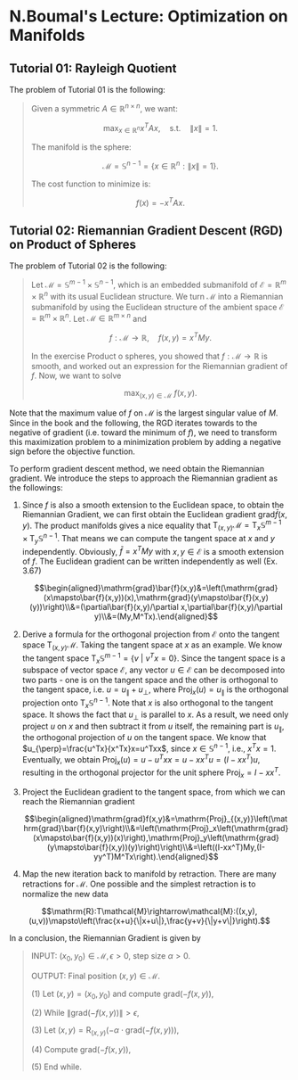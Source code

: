 # N.Boumal's Lecture: Optimization on Manifolds

## Tutorial 01: Rayleigh Quotient

The problem of Tutorial 01 is the following:

> Given a symmetric $A\in\mathbb{R}^{n\times n}$, we want:
> 
> $$\max_{x\in\mathbb{R}^n}x^TAx,\quad \text{s.t.}\quad \|x\|=1.$$
> 
> The manifold is the sphere:
> 
> $$\mathcal{M}=\mathbb{S}^{n-1}=\{x\in\mathbb{R}^n:\|x\|=1\}.$$
> 
> The cost function to minimize is:
> 
> $$f(x)=-x^TAx.$$

## Tutorial 02: Riemannian Gradient Descent (RGD) on Product of Spheres

The problem of Tutorial 02 is the following:

> Let $\mathcal{M}=\mathbb{S}^{m-1}\times\mathbb{S}^{n-1}$, which is an embedded submanifold of $\mathcal{E}=\mathbb{R}^m\times\mathbb{R}^n$ with its usual Euclidean structure. We turn $\mathcal{M}$ into a Riemannian submanifold by using the Euclidean structure of the ambient space $\mathcal{E}=\mathbb{R}^m\times\mathbb{R}^n$. Let $\mathcal{M}\in\mathbb{R}^{m\times n}$ and
>
> $$f:\mathcal{M}\rightarrow\mathbb{R},\quad f(x,y)=x^TMy.$$
> 
> In the exercise Product o spheres, you showed that $f:\mathcal{M}\rightarrow\mathbb{R}$ is smooth, and worked out an expression for the Riemannian gradient of $f$. Now, we want to solve
> 
> $$\max_{(x,y)\in\mathcal{M}}\ f(x,y).$$

Note that the maximum value of $f$ on $\mathcal{M}$ is the largest singular value of $M$. Since in the book and the following, the RGD iterates towards to the negative of gradient (i.e. toward the minimum of $f$), we need to transform this maximization problem to a minimization problem by adding a negative sign before the objective function.

To perform gradient descent method, we need obtain the Riemannian gradient. We introduce the steps to approach the Riemannian gradient as the followings:

1. Since $f$ is also a smooth extension to the Euclidean space, to obtain the Riemannian Gradient, we can first obtain the Euclidean gradient $\mathrm{grad}\bar{f}(x,y)$. The product manifolds gives a nice equality that $\text{T}_{(x,y)}\mathcal{M}=\text{T}_x\mathbb{S}^{m-1}\times\text{T}_y\mathbb{S}^{n-1}$. That means we can compute the tangent space at $x$ and $y$ independently. Obviously, $\bar{f}=x^TMy$ with $x,y\in\mathcal{E}$ is a smooth extension of $f$. The Euclidean gradient can be written independently as well (Ex. 3.67)
   
   $$\begin{aligned}\mathrm{grad}\bar{f}(x,y)&=\left(\mathrm{grad}(x\mapsto\bar{f}(x,y))(x),\mathrm{grad}(y\mapsto\bar{f}(x,y)(y))\right)\\&=(\partial\bar{f}(x,y)/\partial x,\partial\bar{f}(x,y)/\partial y)\\&=(My,M^Tx).\end{aligned}$$

2. Derive a formula for the orthogonal projection from $\mathcal{E}$ onto the tangent space $\text{T}_{(x,y)}\mathcal{M}$. Taking the tangent space at $x$ as an example. We know the tangent space $\mathrm{T}_x\mathbb{S}^{m-1}=\{v\ \vert\ v^Tx=0\}$. Since the tangent space is a subspace of vector space $\mathcal{E}$, any vector $u\in\mathcal{E}$ can be decomposed into two parts - one is on the tangent space and the other is orthogonal to the tangent space, i.e. $u=u_{\|}+u_{\perp}$, where $\mathrm{Proj}_x(u)=u_{\|}$ is the orthogonal projection onto $\mathrm{T}_x\mathbb{S}^{n-1}$. Note that $x$ is also orthogonal to the tangent space. It shows the fact that $u_{\perp}$ is parallel to $x$. As a result, we need only project $u$ on $x$ and then subtract it from $u$ itself, the remaining part is $u_{\|}$, the orthogonal projection of $u$ on the tangent space. We know that $u_{\perp}=\frac{u^Tx}{x^Tx}x=u^Txx$, since $x\in\mathbb{S}^{n-1}$, i.e., $x^Tx=1$. Eventually, we obtain $\mathrm{Proj}_x(u)=u-u^Txx=u-xx^Tu=(I-xx^T)u$, resulting in the orthogonal projector for the unit sphere $\mathrm{Proj}_x=I-xx^T$.

3. Project the Euclidean gradient to the tangent space, from which we can reach the Riemannian gradient
   
   $$\begin{aligned}\mathrm{grad}f(x,y)&=\mathrm{Proj}_{(x,y)}\left(\mathrm{grad}\bar{f}(x,y)\right)\\&=\left(\mathrm{Proj}_x\left(\mathrm{grad}(x\mapsto\bar{f}(x,y))(x)\right),\mathrm{Proj}_y\left(\mathrm{grad}(y\mapsto\bar{f}(x,y))(y)\right)\right)\\&=\left((I-xx^T)My,(I-yy^T)M^Tx\right).\end{aligned}$$

4. Map the new iteration back to manifold by retraction. There are many retractions for $\mathcal{M}$. One possible and the simplest retraction is to normalize the new data

  $$\mathrm{R}:T\mathcal{M}\rightarrow\mathcal{M}:((x,y),(u,v))\mapsto\left(\frac{x+u}{\|x+u\|},\frac{y+v}{\|y+v\|}\right).$$

In a conclusion, the Riemannian Gradient is given by

> INPUT: $(x_0,y_0)\in\mathcal{M},\epsilon>0$, step size $\alpha>0$.
> 
> OUTPUT: Final position $(x,y)\in\mathcal{M}$.
>
> (1) Let $(x,y)=(x_0,y_0)$ and compute $\mathrm{grad}(-f(x,y))$,
> 
> (2) While $\|\mathrm{grad}(-f(x,y))\|>\epsilon$,
> 
> (3) Let $(x,y)=\mathrm{R}_{(x,y)}(-\alpha\cdot\mathrm{grad}(-f(x,y)))$,
>
> (4) Compute $\mathrm{grad}(-f(x,y))$,
>
> (5) End while.


